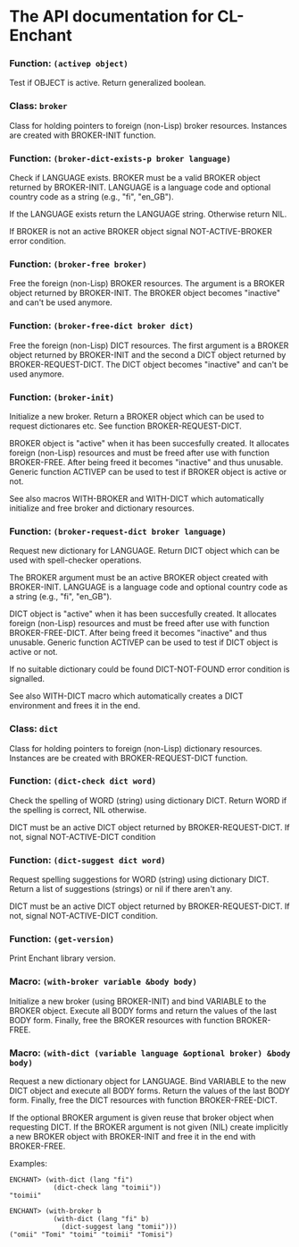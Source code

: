 The API documentation for CL-Enchant
====================================


### Function: `(activep object)`

Test if OBJECT is active. Return generalized boolean.


### Class: `broker`

Class for holding pointers to foreign (non-Lisp) broker resources.
Instances are created with BROKER-INIT function.


### Function: `(broker-dict-exists-p broker language)`

Check if LANGUAGE exists. BROKER must be a valid BROKER object
returned by BROKER-INIT. LANGUAGE is a language code and optional
country code as a string (e.g., "fi", "en_GB").

If the LANGUAGE exists return the LANGUAGE string. Otherwise return NIL.

If BROKER is not an active BROKER object signal NOT-ACTIVE-BROKER error
condition.


### Function: `(broker-free broker)`

Free the foreign (non-Lisp) BROKER resources. The argument is a
BROKER object returned by BROKER-INIT. The BROKER object becomes
"inactive" and can't be used anymore.


### Function: `(broker-free-dict broker dict)`

Free the foreign (non-Lisp) DICT resources. The first argument is a
BROKER object returned by BROKER-INIT and the second a DICT object
returned by BROKER-REQUEST-DICT. The DICT object becomes "inactive"
and can't be used anymore.


### Function: `(broker-init)`

Initialize a new broker. Return a BROKER object which can be used to
request dictionares etc. See function BROKER-REQUEST-DICT.

BROKER object is "active" when it has been succesfully created. It
allocates foreign (non-Lisp) resources and must be freed after use with
function BROKER-FREE. After being freed it becomes "inactive" and thus
unusable. Generic function ACTIVEP can be used to test if BROKER object
is active or not.

See also macros WITH-BROKER and WITH-DICT which automatically initialize
and free broker and dictionary resources.


### Function: `(broker-request-dict broker language)`

Request new dictionary for LANGUAGE. Return DICT object which can be
used with spell-checker operations.

The BROKER argument must be an active BROKER object created with
BROKER-INIT. LANGUAGE is a language code and optional country code as a
string (e.g., "fi", "en_GB").

DICT object is "active" when it has been succesfully created. It
allocates foreign (non-Lisp) resources and must be freed after use with
function BROKER-FREE-DICT. After being freed it becomes "inactive" and
thus unusable. Generic function ACTIVEP can be used to test if DICT
object is active or not.

If no suitable dictionary could be found DICT-NOT-FOUND error condition
is signalled.

See also WITH-DICT macro which automatically creates a DICT
environment and frees it in the end.


### Class: `dict`

Class for holding pointers to foreign (non-Lisp) dictionary
resources. Instances are be created with BROKER-REQUEST-DICT
function.


### Function: `(dict-check dict word)`

Check the spelling of WORD (string) using dictionary DICT.
Return WORD if the spelling is correct, NIL otherwise.

DICT must be an active DICT object returned by BROKER-REQUEST-DICT. If
not, signal NOT-ACTIVE-DICT condition


### Function: `(dict-suggest dict word)`

Request spelling suggestions for WORD (string) using dictionary DICT.
Return a list of suggestions (strings) or nil if there aren't any.

DICT must be an active DICT object returned by BROKER-REQUEST-DICT. If
not, signal NOT-ACTIVE-DICT condition.


### Function: `(get-version)`

Print Enchant library version.


### Macro: `(with-broker variable &body body)`

Initialize a new broker (using BROKER-INIT) and bind VARIABLE to the
BROKER object. Execute all BODY forms and return the values of the last
BODY form. Finally, free the BROKER resources with function
BROKER-FREE.


### Macro: `(with-dict (variable language &optional broker) &body body)`

Request a new dictionary object for LANGUAGE. Bind VARIABLE to the
new DICT object and execute all BODY forms. Return the values of the
last BODY form. Finally, free the DICT resources with function
BROKER-FREE-DICT.

If the optional BROKER argument is given reuse that broker object when
requesting DICT. If the BROKER argument is not given (NIL) create
implicitly a new BROKER object with BROKER-INIT and free it in the end
with BROKER-FREE.

Examples:

    ENCHANT> (with-dict (lang "fi")
               (dict-check lang "toimii"))
    "toimii"

    ENCHANT> (with-broker b
               (with-dict (lang "fi" b)
                 (dict-suggest lang "tomii")))
    ("omii" "Tomi" "toimi" "toimii" "Tomisi")


